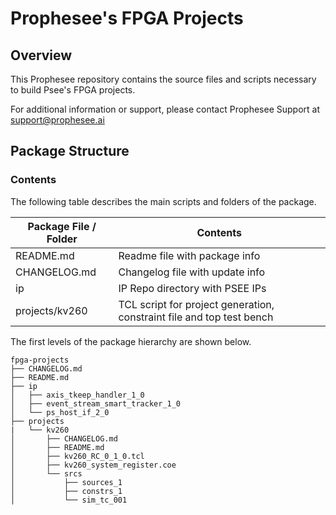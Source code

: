 **Prophesee's FPGA Projects**
==========================================

Overview
--------

This Prophesee repository contains the source files and scripts necessary to build Psee's FPGA projects.

For additional information or support, please contact Prophesee Support at [support@prophesee.ai](mailto:support@prophesee.ai)

Package Structure
-----------------

### Contents

The following table describes the main scripts and folders of the package.

| Package File / Folder                   | Contents                                                                    |
| --------------------------------------- | --------------------------------------------------------------------------- |
| README.md                               | Readme file with package info                                               |
| CHANGELOG.md                            | Changelog file with update info                                             |
| ip                                      | IP Repo directory with PSEE IPs                                             |
| projects/kv260                          | TCL script for project generation, constraint file and top test bench       |


The first levels of the package hierarchy are shown below.

```
fpga-projects
├── CHANGELOG.md
├── README.md
├── ip
│   ├── axis_tkeep_handler_1_0
│   ├── event_stream_smart_tracker_1_0
│   └── ps_host_if_2_0
├── projects
|   └── kv260
│       ├── CHANGELOG.md
│       ├── README.md
│       ├── kv260_RC_0_1_0.tcl
│       ├── kv260_system_register.coe
│       └── srcs
│           ├── sources_1
│           ├── constrs_1
│           └── sim_tc_001
```

